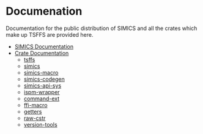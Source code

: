 # Documenation

Documentation for the public distribution of SIMICS and all the crates which make up
TSFFS are provided here.

- [SIMICS Documentation](https://intel.github.io/tsffs/simics/)
- [Crate Documentation](https://intel.github.io/tsffs/crates/)
    - [tsffs](https://intel.github.io/tsffs/crates/tsffs/)
    - [simics](https://intel.github.io/tsffs/crates/simics)
    - [simics-macro](https://intel.github.io/tsffs/crates/simics-macro)
    - [simics-codegen](https://intel.github.io/tsffs/crates/simics-codegen)
    - [simics-api-sys](https://intel.github.io/tsffs/crates/simics-api-sys)
    - [ispm-wrapper](https://intel.github.io/tsffs/crates/ispm-wrapper)
    - [command-ext](https://intel.github.io/tsffs/crates/command-ext)
    - [ffi-macro](https://intel.github.io/tsffs/crates/ffi-macro)
    - [getters](https://intel.github.io/tsffs/crates/getters)
    - [raw-cstr](https://intel.github.io/tsffs/crates/raw-cstr)
    - [version-tools](https://intel.github.io/tsffs/crates/version-tools)